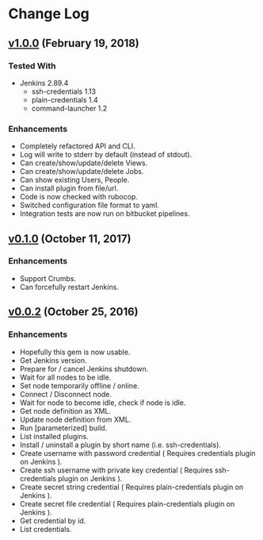 # Change Log

## [v1.0.0](https://bitbucket.org/DracoAter/jenkins2/commits/tag/v1.0.0) (February 19, 2018)

### Tested With

- Jenkins 2.89.4
	- ssh-credentials 1.13
	- plain-credentials 1.4
	- command-launcher 1.2

### Enhancements

- Completely refactored API and CLI.
- Log will write to stderr by default (instead of stdout).
- Can create/show/update/delete Views.
- Can create/show/update/delete Jobs.
- Can show existing Users, People.
- Can install plugin from file/url.
- Code is now checked with rubocop.
- Switched configuration file format to yaml.
- Integration tests are now run on bitbucket pipelines.

## [v0.1.0](https://bitbucket.org/DracoAter/jenkins2/commits/tag/v0.1.0) (October 11, 2017)

### Enhancements

- Support Crumbs.
- Can forcefully restart Jenkins.

## [v0.0.2](https://bitbucket.org/DracoAter/jenkins2/commits/tag/v0.0.2) (October 25, 2016)

### Enhancements

- Hopefully this gem is now usable.
- Get Jenkins version.
- Prepare for / cancel Jenkins shutdown.
- Wait for all nodes to be idle.
- Set node temporarily offline / online.
- Connect / Disconnect node.
- Wait for node to become idle, check if node is idle.
- Get node definition as XML.
- Update node definition from XML.
- Run [parameterized] build.
- List installed plugins.
- Install / uninstall a plugin by short name (i.e. ssh-credentials).
- Create username with password credential ( Requires credentials plugin on Jenkins ).
- Create ssh username with private key credential ( Requires ssh-credentials plugin on Jenkins ).
- Create secret string credential ( Requires plain-credentials plugin on Jenkins ).
- Create secret file credential ( Requires plain-credentials plugin on Jenkins ).
- Get credential by id.
- List credentials.
